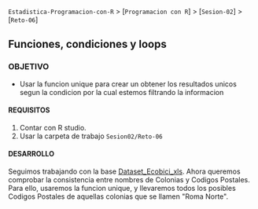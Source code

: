 `Estadistica-Programacion-con-R` > [`Programacion con R`] > [`Sesion-02`] > [`Reto-06`] 
## Funciones, condiciones y loops

### OBJETIVO
- Usar la funcion unique para crear un obtener los resultados unicos segun la condicion por la cual estemos filtrando la informacion

#### REQUISITOS
1. Contar con R studio.
1. Usar la carpeta de trabajo `Sesion02/Reto-06`

#### DESARROLLO
Seguimos trabajando con la base [Dataset_Ecobici_xls](../../Data/ecobici.xls). Ahora queremos comprobar la consistencia entre nombres de Colonias y Codigos Postales. Para ello, usaremos la funcion unique, y llevaremos todos los posibles Codigos Postales de aquellas colonias que se llamen "Roma Norte".
